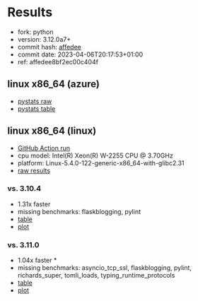 # Results

- fork: python
- version: 3.12.0a7+
- commit hash: [affedee](https://github.com/python/cpython/commit/affedee)
- commit date: 2023-04-06T20:17:53+01:00
- ref: affedee8bf2ec00c404f

## linux x86_64 (azure)

- [pystats raw](bm-20230406-azure-x86_64-python-affedee8bf2ec00c404f-3.12.0a7%2B-affedee-pystats.json)
- [pystats table](bm-20230406-azure-x86_64-python-affedee8bf2ec00c404f-3.12.0a7%2B-affedee-pystats.md)

## linux x86_64 (linux)

- [GitHub Action run](https://github.com/faster-cpython/benchmarking/actions/runs/4633367492)
- cpu model: Intel(R) Xeon(R) W-2255 CPU @ 3.70GHz
- platform: Linux-5.4.0-122-generic-x86_64-with-glibc2.31
- [raw results](bm-20230406-linux-x86_64-python-affedee8bf2ec00c404f-3.12.0a7%2B-affedee.json)

### vs. 3.10.4

- 1.31x faster
- missing benchmarks: flaskblogging, pylint
- [table](bm-20230406-linux-x86_64-python-affedee8bf2ec00c404f-3.12.0a7%2B-affedee-vs-3.10.4.md)
- [plot](bm-20230406-linux-x86_64-python-affedee8bf2ec00c404f-3.12.0a7%2B-affedee-vs-3.10.4.png)

### vs. 3.11.0

- 1.04x faster \*
- missing benchmarks: asyncio_tcp_ssl, flaskblogging, pylint, richards_super, tomli_loads, typing_runtime_protocols
- [table](bm-20230406-linux-x86_64-python-affedee8bf2ec00c404f-3.12.0a7%2B-affedee-vs-3.11.0.md)
- [plot](bm-20230406-linux-x86_64-python-affedee8bf2ec00c404f-3.12.0a7%2B-affedee-vs-3.11.0.png)

